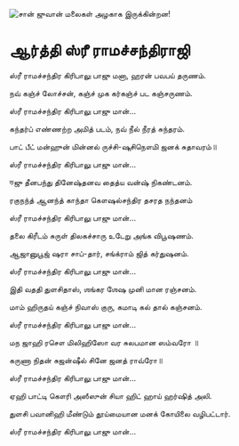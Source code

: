 ![சான் ஜுவான் மலைகள் அழகாக இருக்கின்றன!](lib/assets/images/artis/img.png "San Juan Mountains")

# ஆர்த்தி ஸ்ரீ ராமச்சந்திராஜி

ஸ்ரீ ராமச்சந்திர கிரிபாலு பாஜு மனா, ஹரன் பவபய் தருணம்.

நவ் கஞ்ச் லோச்சன், கஞ்ச் முக கர்கஞ்ச் பட கஞ்சருணம்.

ஸ்ரீ ராமச்சந்திர கிரிபாலு பாஜு மான்...

கந்தர்ப் எண்ணற்ற அமித் படம், நவ் நீல் நீரத் சுந்தரம்.

பாட் பீட் மன்ஹுன் மின்னல் ருச்சி-ஷுசிநௌமி ஜனக் சுதாவரம்॥

ஸ்ரீ ராமச்சந்திர கிரிபாலு பாஜு மான்...

ভஜு தீனபந்து தினேஷ்தனவ தைத்ய வன்ஷ் நிகண்டனம்.

ரகுநந்த் ஆனந்த் காந்தா கௌஷல்சந்திர தசரத நந்தனம்

ஸ்ரீ ராமச்சந்திர கிரிபாலு பாஜு மான்...

தலை கிரீடம் சுருள் திலகச்சாரு உடேறு அங்க விபூஷணம்.

ஆஜானுபூஜ் ஷரா சாப்-தார், சங்க்ராம் ஜித் கர்துஷனம்.

ஸ்ரீ ராமச்சந்திர கிரிபாலு பாஜு மான்...

இதி வததி துளசிதாஸ், ஶங்கர ஶேஷ முனி மான ரஞ்சனம்.

மாம் ஹிருதய் கஞ்ச் நிவாஸ் குரு, கமாடி கல் தால் கஞ்சனம்.

ஸ்ரீ ராமச்சந்திர கிரிபாலு பாஜு மான்...

மந ஜாஹி ரசௌ மிலிஹிஸோ வர சுலபமான ஸம்வரோ ॥

கருணா நிதன் சுஜன்ஷீல் சினே ஜனத் ராவ்ரோ॥

ஸ்ரீ ராமச்சந்திர கிரிபாலு பாஜு மான்...

ஏஹி பாட்டி கௌரி அஸீஸுன் சியா ஹிட் ஹாய் ஹர்ஷித் அலி.

துளசி பவானிஹி மீண்டும் தூய்மையான மனக் கோயிலை வழிபட்டார்.

ஸ்ரீ ராமச்சந்திர கிரிபாலு பாஜு மான்...